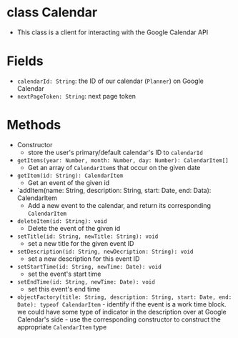 # class Calendar
- This class is a client for interacting with the Google Calendar API

# Fields
- `calendarId: String`: the ID of our calendar (`Planner`) on Google Calendar
- `nextPageToken: String`: next page token

# Methods
- Constructor
	- store the user's primary/default calendar's ID to `calendarId`
- `getItems(year: Number, month: Number, day: Number): CalendarItem[]`
	- Get an array of `CalendarItem`s that occur on the given date
- `getItem(id: String): CalendarItem`
	- Get an event of the given id
- `addItem(name: String, description: String, start: Date, end: Data): CalendarItem
	- Add a new event to the calendar, and return its corresponding `CalendarItem`
- `deleteItem(id: String): void`
	- Delete the event of the given id
- `setTitle(id: String, newTitle: String): void`
	- set a new title for the given event ID
- `setDescription(id: String, newDecription: String): void`
	- set a new description for this event ID
- `setStartTime(id: String, newTime: Date): void`
	- set the event's start time
- `setEndTime(id: String, newTime: Date): void`
	- set this event's end time
- `objectFactory(title: String, description: String, start: Date, end: Date): typeof CalendarItem`
		- identify if the event is a work time block.  we could have some type of indicator in the description over at Google Calendar's side
		- use the corresponding constructor to construct the appropriate `CalendarItem` type